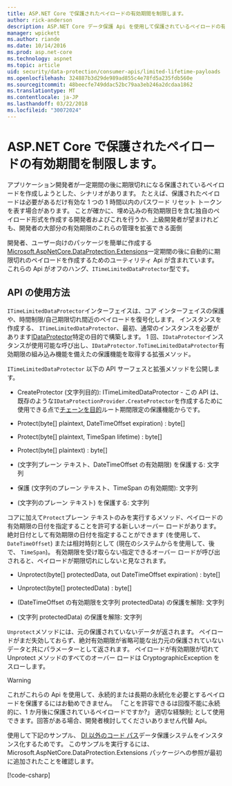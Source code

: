 ```yaml
---
title: ASP.NET Core で保護されたペイロードの有効期間を制限します。
author: rick-anderson
description: ASP.NET Core データ保護 Api を使用して保護されているペイロードの有効期間を制限する方法を説明します。
manager: wpickett
ms.author: riande
ms.date: 10/14/2016
ms.prod: asp.net-core
ms.technology: aspnet
ms.topic: article
uid: security/data-protection/consumer-apis/limited-lifetime-payloads
ms.openlocfilehash: 324887b3d29de989ad855c4e78fd5a235fdb560e
ms.sourcegitcommit: 48beecfe749ddac52bc79aa3eb246a2dcdaa1862
ms.translationtype: MT
ms.contentlocale: ja-JP
ms.lasthandoff: 03/22/2018
ms.locfileid: "30072024"
---
```

# <a name="limit-the-lifetime-of-protected-payloads-in-aspnet-core"></a>ASP.NET Core で保護されたペイロードの有効期間を制限します。

アプリケーション開発者が一定期間の後に期限切れになる保護されているペイロードを作成しようとした、シナリオがあります。 たとえば、保護されたペイロードは必要があるだけ有効な 1 つの 1 時間以内のパスワード リセット トークンを表す場合があります。 ことが確かに、埋め込みの有効期限日を含む独自のペイロード形式を作成する開発者およびこれを行うか、上級開発者が望まけれども、開発者の大部分の有効期限のこれらの管理を拡張できる面倒

開発者、ユーザー向けのパッケージを簡単に作成する[Microsoft.AspNetCore.DataProtection.Extensions](https://www.nuget.org/packages/Microsoft.AspNetCore.DataProtection.Extensions/)一定期間の後に自動的に期限切れのペイロードを作成するためのユーティリティ Api が含まれています。 これらの Api がオフのハング、`ITimeLimitedDataProtector`型です。

## <a name="api-usage"></a>API の使用方法

`ITimeLimitedDataProtector`インターフェイスは、コア インターフェイスの保護や、時間制限/自己期限切れ間近のペイロードを復号化します。 インスタンスを作成する、 `ITimeLimitedDataProtector`、最初、通常のインスタンスを必要があります[IDataProtector](xref:security/data-protection/consumer-apis/overview)特定の目的で構築します。 1 回、`IDataProtector`インスタンスが使用可能な呼び出し、`IDataProtector.ToTimeLimitedDataProtector`有効期限の組み込み機能を備えたの保護機能を取得する拡張メソッド。

`ITimeLimitedDataProtector` 以下の API サーフェスと拡張メソッドを公開します。

* CreateProtector (文字列目的): ITimeLimitedDataProtector - この API は、既存のような`IDataProtectionProvider.CreateProtector`を作成するために使用できる点で[チェーンを目的](xref:security/data-protection/consumer-apis/purpose-strings)ルート期間限定の保護機能からです。

* Protect(byte[] plaintext, DateTimeOffset expiration) : byte[]

* Protect(byte[] plaintext, TimeSpan lifetime) : byte[]

* Protect(byte[] plaintext) : byte[]

* (文字列プレーン テキスト、DateTimeOffset の有効期限) を保護する: 文字列

* 保護 (文字列のプレーン テキスト、TimeSpan の有効期間): 文字列

* (文字列のプレーン テキスト) を保護する: 文字列

コアに加えて`Protect`プレーン テキストのみを実行するメソッド、ペイロードの有効期限の日付を指定することを許可する新しいオーバー ロードがあります。 絶対日付として有効期限の日付を指定することができます (を使用して、 `DateTimeOffset`) または相対時刻として (現在のシステムからを使用して、後で、 `TimeSpan`)。 有効期限を受け取らない指定できるオーバー ロードが呼び出されると、ペイロードが期限切れにしないと見なされます。

* Unprotect(byte[] protectedData, out DateTimeOffset expiration) : byte[]

* Unprotect(byte[] protectedData) : byte[]

* (DateTimeOffset の有効期限を文字列 protectedData) の保護を解除: 文字列

* (文字列 protectedData) の保護を解除: 文字列

`Unprotect`メソッドには、元の保護されていないデータが返されます。 ペイロードがまだ失効しておらず、絶対有効期限が省略可能な出力元の保護されていないデータと共にパラメーターとして返されます。 ペイロードが有効期限が切れて Unprotect メソッドのすべてのオーバー ロードは CryptographicException をスローします。

>[!WARNING]
> これがこれらの Api を使用して、永続的または長期の永続化を必要とするペイロードを保護するにはお勧めできません。 「ことを許容できるは回復不能に永続的に、1 か月後に保護されているペイロードですか?」 適切な経験則; として使用できます。回答がある場合、開発者検討してくださいありません代替 Api。

使用して下記のサンプル、 [DI 以外のコード パス](xref:security/data-protection/configuration/non-di-scenarios)データ保護システムをインスタンス化するためです。 このサンプルを実行するには、Microsoft.AspNetCore.DataProtection.Extensions パッケージへの参照が最初に追加されたことを確認します。

[!code-csharp[](limited-lifetime-payloads/samples/limitedlifetimepayloads.cs)]
